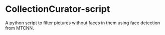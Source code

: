 # CollectionCurator-script
A python script to filter pictures without faces in them using face detection from MTCNN.
